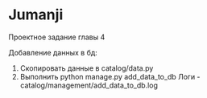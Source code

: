 # Jumanji
Проектное задание главы 4

Добавление данных в бд:
1. Скопировать данные в catalog/data.py
2. Выполнить python manage.py add_data_to_db 
Логи - catalog/management/add_data_to_db.log

